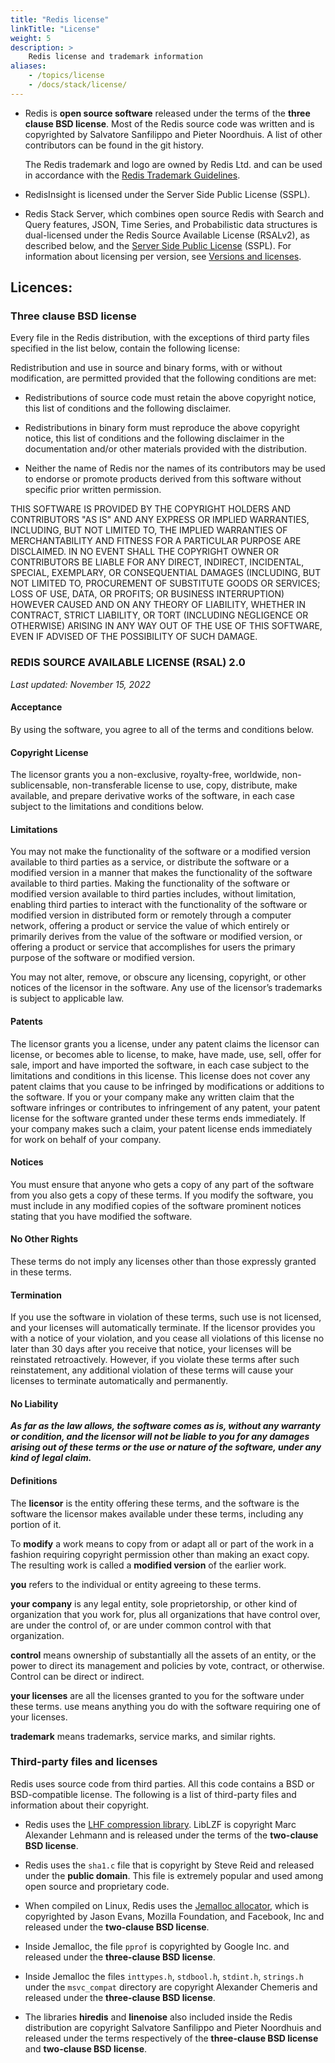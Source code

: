 ```yaml
---
title: "Redis license"
linkTitle: "License"
weight: 5
description: >
    Redis license and trademark information
aliases:
    - /topics/license
    - /docs/stack/license/
---
```



* Redis is **open source software** released under the terms of the **three clause BSD license**. Most of the Redis source code was written and is copyrighted by Salvatore Sanfilippo and Pieter Noordhuis. A list of other contributors can be found in the git history.

  The Redis trademark and logo are owned by Redis Ltd. and can be
used in accordance with the [Redis Trademark Guidelines](https://redis.com/legal/trademark-guidelines/).

* RedisInsight is licensed under the Server Side Public License (SSPL).

* Redis Stack Server, which combines open source Redis with Search and Query features, JSON, Time Series, and Probabilistic data structures is dual-licensed under the Redis Source Available License (RSALv2), as described below, and the [Server Side Public License](https://en.wikipedia.org/wiki/Server_Side_Public_License) (SSPL). For information about licensing per version, see [Versions and licenses](/docs/about/about-stack/#redis-stack-license).


## Licences:

### Three clause BSD license

Every file in the Redis distribution, with the exceptions of third party files specified in the list below, contain the following license:

Redistribution and use in source and binary forms, with or without
modification, are permitted provided that the following conditions are met:

* Redistributions of source code must retain the above copyright notice,
  this list of conditions and the following disclaimer.

* Redistributions in binary form must reproduce the above copyright
  notice, this list of conditions and the following disclaimer in the
  documentation and/or other materials provided with the distribution.

* Neither the name of Redis nor the names of its contributors may be used
  to endorse or promote products derived from this software without
  specific prior written permission.

THIS SOFTWARE IS PROVIDED BY THE COPYRIGHT HOLDERS AND CONTRIBUTORS "AS IS"
AND ANY EXPRESS OR IMPLIED WARRANTIES, INCLUDING, BUT NOT LIMITED TO, THE
IMPLIED WARRANTIES OF MERCHANTABILITY AND FITNESS FOR A PARTICULAR PURPOSE
ARE DISCLAIMED. IN NO EVENT SHALL THE COPYRIGHT OWNER OR CONTRIBUTORS BE
LIABLE FOR ANY DIRECT, INDIRECT, INCIDENTAL, SPECIAL, EXEMPLARY, OR
CONSEQUENTIAL DAMAGES (INCLUDING, BUT NOT LIMITED TO, PROCUREMENT OF
SUBSTITUTE GOODS OR SERVICES; LOSS OF USE, DATA, OR PROFITS; OR BUSINESS
INTERRUPTION) HOWEVER CAUSED AND ON ANY THEORY OF LIABILITY, WHETHER IN
CONTRACT, STRICT LIABILITY, OR TORT (INCLUDING NEGLIGENCE OR OTHERWISE)
ARISING IN ANY WAY OUT OF THE USE OF THIS SOFTWARE, EVEN IF ADVISED OF THE
POSSIBILITY OF SUCH DAMAGE.

### REDIS SOURCE AVAILABLE LICENSE (RSAL) 2.0


_Last updated: November 15, 2022_

#### Acceptance

By using the software, you agree to all of the terms and conditions below.
 
#### Copyright License

The licensor grants you a non-exclusive, royalty-free, worldwide, non-sublicensable, non-transferable license to use, copy, distribute, make available, and prepare derivative works of the software, in each case subject to the limitations and conditions below.

#### Limitations

You may not make the functionality of the software or a modified version available to third parties as a service, or distribute the software or a modified version in a manner that makes the functionality of the software available to third parties. 
Making the functionality of the software or modified version available to third parties includes, without limitation, enabling third parties to interact with the functionality of the software or modified version in distributed form or remotely through a computer network, offering a product or service the value of which entirely or primarily derives from the value of the software or modified version, or offering a product or service that accomplishes for users the primary purpose of the software or modified version.

You may not alter, remove, or obscure any licensing, copyright, or other notices of the licensor in the software. Any use of the licensor’s trademarks is subject to applicable law.
 
#### Patents

The licensor grants you a license, under any patent claims the licensor can license, or becomes able to license, to make, have made, use, sell, offer for sale, import and have imported the software, in each case subject to the limitations and conditions in this license. This license does not cover any patent claims that you cause to be infringed by modifications or additions to the software. If you or your company make any written claim that the software infringes or contributes to infringement of any patent, your patent license for the software granted under these terms ends immediately. If your company makes such a claim, your patent license ends immediately for work on behalf of your company.

#### Notices

You must ensure that anyone who gets a copy of any part of the software from you also gets a copy of these terms.
If you modify the software, you must include in any modified copies of the software prominent notices stating that you have modified the software.

#### No Other Rights

These terms do not imply any licenses other than those expressly granted in these terms.

#### Termination

If you use the software in violation of these terms, such use is not licensed, and your licenses will automatically terminate. If the licensor provides you with a notice of your violation, and you cease all violations of this license no later than 30 days after you receive that notice, your licenses will be reinstated retroactively. However, if you violate these terms after such reinstatement, any additional violation of these terms will cause your licenses to terminate automatically and permanently.

#### No Liability

_**As far as the law allows, the **software** comes as is, without any warranty or condition, and the licensor will not be liable to you for any damages arising out of these terms or the use or nature of the software, under any kind of legal claim.**_

#### Definitions

The **licensor** is the entity offering these terms, and the software is the software the licensor makes available under these terms, including any portion of it.

To **modify** a work means to copy from or adapt all or part of the work in a fashion requiring copyright permission other than making an exact copy. The resulting work is called a **modified version** of the earlier work.

**you** refers to the individual or entity agreeing to these terms.

**your company** is any legal entity, sole proprietorship, or other kind of organization that you work for, plus all organizations that have control over, are under the control of, or are under common control with that organization. 

**control** means ownership of substantially all the assets of an entity, or the power to direct its management and policies by vote, contract, or otherwise. Control can be direct or indirect.

**your licenses** are all the licenses granted to you for the software under these terms.
use means anything you do with the software requiring one of your licenses.

**trademark** means trademarks, service marks, and similar rights.


### Third-party files and licenses

Redis uses source code from third parties. All this code contains a BSD or BSD-compatible license. The following is a list of third-party files and information about their copyright.

* Redis uses the [LHF compression library](http://oldhome.schmorp.de/marc/liblzf.html). LibLZF is copyright Marc Alexander Lehmann and is released under the terms of the **two-clause BSD license**.

* Redis uses the `sha1.c` file that is copyright by Steve Reid and released under the **public domain**. This file is extremely popular and used among open source and proprietary code.

* When compiled on Linux, Redis uses the [Jemalloc allocator](https://github.com/jemalloc/jemalloc), which is copyrighted by Jason Evans, Mozilla Foundation, and Facebook, Inc and released under the **two-clause BSD license**.

* Inside Jemalloc, the file `pprof` is copyrighted by Google Inc. and released under the **three-clause BSD license**.

* Inside Jemalloc the files `inttypes.h`, `stdbool.h`, `stdint.h`, `strings.h` under the `msvc_compat` directory are copyright Alexander Chemeris and released under the **three-clause BSD license**.

* The libraries **hiredis** and **linenoise** also included inside the Redis distribution are copyright Salvatore Sanfilippo and Pieter Noordhuis and released under the terms respectively of the **three-clause BSD license** and **two-clause BSD license**.